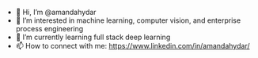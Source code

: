 - 👋 Hi, I’m @amandahydar
- 👀 I’m interested in machine learning, computer vision, and enterprise process engineering
- 🌱 I’m currently learning full stack deep learning
- 📫 How to connect with me: https://www.linkedin.com/in/amandahydar/

<!---
amandahydar/amandahydar is a ✨ special ✨ repository because its `README.md` (this file) appears on your GitHub profile.
You can click the Preview link to take a look at your changes.
--->
